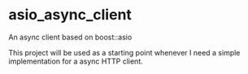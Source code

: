 # asio_async_client
 An async client based on boost::asio
 
 This project will be used as a starting point whenever I need a simple implementation for a async HTTP client.
